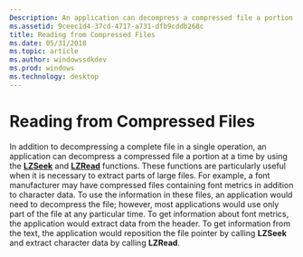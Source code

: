```yaml
---
Description: An application can decompress a compressed file a portion at a time by using the LZSeek and LZRead functions.
ms.assetid: 9ceec1d4-37cd-4717-a731-dfb9cddb268c
title: Reading from Compressed Files
ms.date: 05/31/2018
ms.topic: article
ms.author: windowssdkdev
ms.prod: windows
ms.technology: desktop
---
```


# Reading from Compressed Files

In addition to decompressing a complete file in a single operation, an application can decompress a compressed file a portion at a time by using the [**LZSeek**](/windows/win32/LzExpand/nf-lzexpand-lzseek?branch=master) and [**LZRead**](/windows/win32/LzExpand/nf-lzexpand-lzread?branch=master) functions. These functions are particularly useful when it is necessary to extract parts of large files. For example, a font manufacturer may have compressed files containing font metrics in addition to character data. To use the information in these files, an application would need to decompress the file; however, most applications would use only part of the file at any particular time. To get information about font metrics, the application would extract data from the header. To get information from the text, the application would reposition the file pointer by calling **LZSeek** and extract character data by calling **LZRead**.

 

 



